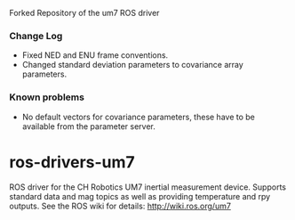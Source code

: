 Forked Repository of the um7 ROS driver

### Change Log
- Fixed NED and ENU frame conventions.
- Changed standard deviation parameters to covariance array parameters.

### Known problems
- No default vectors for covariance parameters, these have to be available from the parameter server.

ros-drivers-um7
===============

ROS driver for the CH Robotics UM7 inertial measurement device.
Supports standard data and mag topics as well as providing temperature and rpy outputs.
  See the ROS wiki for details:  http://wiki.ros.org/um7
